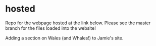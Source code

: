 # hosted
Repo for the webpage hosted at the link below. Please see the master branch for the files loaded into the website!

Adding a section on Wales (and Whales!) to Jamie's site.
